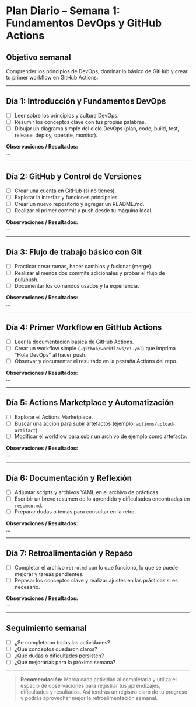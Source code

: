 # Plan Diario – Semana 1: Fundamentos DevOps y GitHub Actions

## Objetivo semanal
Comprender los principios de DevOps, dominar lo básico de GitHub y crear tu primer workflow en GitHub Actions.

---

## Día 1: Introducción y Fundamentos DevOps
- [ ] Leer sobre los principios y cultura DevOps.
- [ ] Resumir los conceptos clave con tus propias palabras.
- [ ] Dibujar un diagrama simple del ciclo DevOps (plan, code, build, test, release, deploy, operate, monitor).

**Observaciones / Resultados:**  
...

---

## Día 2: GitHub y Control de Versiones
- [ ] Crear una cuenta en GitHub (si no tienes).
- [ ] Explorar la interfaz y funciones principales.
- [ ] Crear un nuevo repositorio y agregar un README.md.
- [ ] Realizar el primer commit y push desde tu máquina local.

**Observaciones / Resultados:**  
...

---

## Día 3: Flujo de trabajo básico con Git
- [ ] Practicar crear ramas, hacer cambios y fusionar (merge).
- [ ] Realizar al menos dos commits adicionales y probar el flujo de pull/push.
- [ ] Documentar los comandos usados y la experiencia.

**Observaciones / Resultados:**  
...

---

## Día 4: Primer Workflow en GitHub Actions
- [ ] Leer la documentación básica de GitHub Actions.
- [ ] Crear un workflow simple (`.github/workflows/ci.yml`) que imprima "Hola DevOps" al hacer push.
- [ ] Observar y documentar el resultado en la pestaña Actions del repo.

**Observaciones / Resultados:**  
...

---

## Día 5: Actions Marketplace y Automatización
- [ ] Explorar el Actions Marketplace.
- [ ] Buscar una acción para subir artefactos (ejemplo: `actions/upload-artifact`).
- [ ] Modificar el workflow para subir un archivo de ejemplo como artefacto.

**Observaciones / Resultados:**  
...

---

## Día 6: Documentación y Reflexión
- [ ] Adjuntar scripts y archivos YAML en el archivo de prácticas.
- [ ] Escribir un breve resumen de lo aprendido y dificultades encontradas en `resumen.md`.
- [ ] Preparar dudas o temas para consultar en la retro.

**Observaciones / Resultados:**  
...

---

## Día 7: Retroalimentación y Repaso
- [ ] Completar el archivo `retro.md` con lo que funcionó, lo que se puede mejorar y tareas pendientes.
- [ ] Repasar los conceptos clave y realizar ajustes en las prácticas si es necesario.

**Observaciones / Resultados:**  
...

---

## Seguimiento semanal
- [ ] ¿Se completaron todas las actividades?
- [ ] ¿Qué conceptos quedaron claros?
- [ ] ¿Qué dudas o dificultades persisten?
- [ ] ¿Qué mejorarías para la próxima semana?

---

> **Recomendación:** Marca cada actividad al completarla y utiliza el espacio de observaciones para registrar tus aprendizajes, dificultades y resultados. Así tendrás un registro claro de tu progreso y podrás aprovechar mejor la retroalimentación semanal.